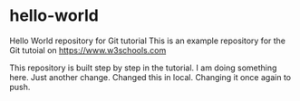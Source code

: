 # hello-world
Hello World repository for Git tutorial
This is an example repository for the Git tutoial on https://www.w3schools.com

This repository is built step by step in the tutorial.
I am doing something here.
Just another change.
Changed this in local.
Changing it once again to push.
